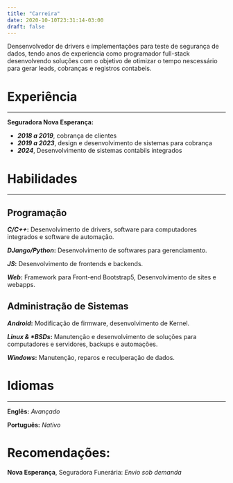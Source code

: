 ```yaml
---
title: "Carreira"
date: 2020-10-10T23:31:14-03:00
draft: false
---
```

Densenvolvedor de drivers e implementações para teste de segurança de dados,
tendo anos de experiencia como programador full-stack desenvolvendo soluções
com o objetivo de otimizar o tempo nescessário para gerar leads, cobranças e
registros contabeis.


# Experiência
---

**Seguradora Nova Esperança:**
- **_2018 a 2019_**, cobrança de clientes
- **_2019 a 2023_**, design e desenvolvimento de sistemas para cobrança
- **_2024_**, Desenvolvimento de sistemas contabils integrados


# Habilidades
---
## Programação

**_C/C++_:** 
Desenvolvimento de drivers, software para computadores integrados e
software de automação.

**_DJango/Python_:**
Desenvolvimento de softwares para gerenciamento.

**_JS_:**
Desenvolvimento de frontends e backends.

**_Web_:**
Framework para Front-end Bootstrap5, Desenvolvimento de sites e webapps.

## Administração de Sistemas
**_Android_:**
Modificação de firmware, desenvolvimento de Kernel.

**_Linux & *BSDs_:**
Manutenção e desenvolvimento de soluções para computadores e servidores, backups e automações.

**_Windows_:**
Manutenção, reparos e reculperação de dados.

# Idiomas
---

**Englês:** _Avançado_

**Português:** _Nativo_


# Recomendações:
**Nova Esperança**, Seguradora Funerária: _Envio sob demanda_
